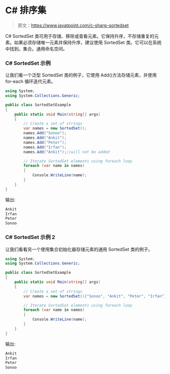 # C# 排序集

> 原文：<https://www.javatpoint.com/c-sharp-sortedset>

C# SortedSet 类可用于存储、移除或查看元素。它保持升序，不存储重复的元素。如果必须存储唯一元素并保持升序，建议使用 SortedSet 类。它可以在系统中找到。集合。通用命名空间。

### C# SortedSet <t>示例</t>

让我们看一个泛型 SortedSet <t>类的例子，它使用 Add()方法存储元素，并使用 for-each 循环迭代元素。</t>

```cs
using System;
using System.Collections.Generic;

public class SortedSetExample
{
    public static void Main(string[] args)
    {
        // Create a set of strings
        var names = new SortedSet();
        names.Add("Sonoo");
        names.Add("Ankit");
        names.Add("Peter");
        names.Add("Irfan");
        names.Add("Ankit");//will not be added

        // Iterate SortedSet elements using foreach loop
        foreach (var name in names)
        {
            Console.WriteLine(name);
        }
    }
} 
```

输出:

```cs
Ankit
Irfan
Peter
Sonoo

```

### C# SortedSet <t>示例 2</t>

让我们看看另一个使用集合初始化器存储元素的通用 SortedSet <t>类的例子。</t>

```cs
using System;
using System.Collections.Generic;

public class SortedSetExample
{
    public static void Main(string[] args)
    {
        // Create a set of strings
        var names = new SortedSet(){"Sonoo", "Ankit", "Peter", "Irfan"};

        // Iterate SortedSet elements using foreach loop
        foreach (var name in names)
        {
            Console.WriteLine(name);
        }
    }
} 
```

输出:

```cs
Ankit
Irfan
Peter
Sonoo

```